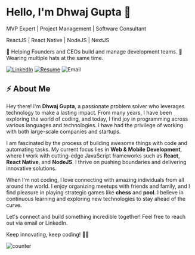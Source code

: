 # Hello, I'm Dhwaj Gupta 👋

MVP Expert | Project Management | Software Consultant

ReactJS | React Native | NodeJS | NextJS

🚀 Helping Founders and CEOs build and manage development teams.
🎩 Wearing multiple hats at the same time.

[![LinkedIn](https://img.shields.io/badge/LinkedIn-Dhwaj%20Gupta-blue?style=flat&logo=linkedin)](https://www.linkedin.com/in/dhwajgupta/) [![Resume](https://img.shields.io/badge/Resume-Download%20Now-green)](https://drive.google.com/file/d/1JInJSLUiIHSfTfSnX93QuuqckBuHTcL4/view?usp=sharing) ![Email](https://img.shields.io/badge/Email-dhwajgupta27%40gmail.com-red)

## ⚡ About Me

Hey there! I'm **Dhwaj Gupta**, a passionate problem solver who leverages technology to make a lasting impact. From many years, I have been exploring the world of coding, and today, I find joy in programming across various languages and technologies. I have had the privilege of working with both large-scale companies and startups.

I am fascinated by the process of building awesome things with code and automating tasks. My current focus lies in **Web & Mobile Development**, where I work with cutting-edge JavaScript frameworks such as **React**, **React Native**, and **NodeJS**. I thrive on pushing boundaries and delivering innovative solutions.

When I'm not coding, I love connecting with amazing individuals from all around the world. I enjoy organizing meetups with friends and family, and I find pleasure in playing strategic games like **chess** and **pool**. I believe in continuous learning and exploring new technologies to stay ahead of the curve.

Let's connect and build something incredible together! Feel free to reach out via email or LinkedIn.

Keep innovating, keep coding! 🚀🔥


![counter](https://envmwosnn4bq5qx.m.pipedream.net)
